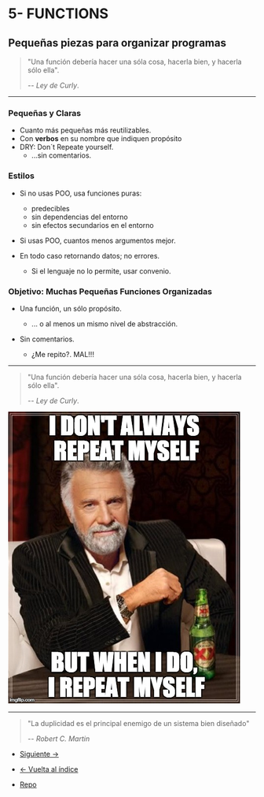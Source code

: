 # 5- FUNCTIONS

## Pequeñas piezas para organizar programas

> "Una función debería hacer una sóla cosa, hacerla bien, y hacerla sólo ella".
>
> -- _Ley de Curly_.

---

### Pequeñas y Claras

- Cuanto más pequeñas más reutilizables.
- Con **verbos** en su nombre que indiquen propósito
- DRY: Don´t Repeate yourself.
  - ...sin comentarios.

### Estilos

- Si no usas POO, usa funciones puras:

  - predecibles
  - sin dependencias del entorno
  - sin efectos secundarios en el entorno

- Si usas POO, cuantos menos argumentos mejor.

- En todo caso retornando datos; no errores.

  - Si el lenguaje no lo permite, usar convenio.

### Objetivo: Muchas Pequeñas Funciones Organizadas

- Una función, un sólo propósito.

  - ... o al menos un mismo nivel de abstracción.

- Sin comentarios.
  - ¿Me repito?. MAL!!!

---

> "Una función debería hacer una sóla cosa, hacerla bien, y hacerla sólo ella".
>
> -- _Ley de Curly_.

![Don´t repeat Yourself](./dry.jpg)

---

> "La duplicidad es el principal enemigo de un sistema bien diseñado"
>
> -- _Robert C. Martin_

- [Siguiente ->](./6-data.md)

- [<- Vuelta al índice ](./)

- [Repo](https://github.com/AcademiaBinaria/CleanCode)
